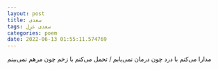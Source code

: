 ```yaml
---
layout: post
title: سعدی
tags: سعدی غزل
categories: poem
date: 2022-06-13 01:55:11.574769
---
```


مدارا می‌کنم با درد چون درمان نمی‌یابم / تحمل می‌کنم با زخم چون مرهم نمی‌بینم